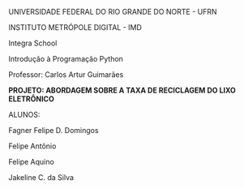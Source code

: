 UNIVERSIDADE FEDERAL DO RIO GRANDE DO NORTE - UFRN

INSTITUTO METRÓPOLE DIGITAL - IMD

Integra School

Introdução à Programação Python

Professor: Carlos Artur Guimarães

**PROJETO: ABORDAGEM SOBRE A TAXA DE RECICLAGEM DO LIXO ELETRÔNICO**

ALUNOS:

Fagner Felipe D. Domingos

Felipe Antônio

Felipe Aquino

Jakeline C. da Silva
